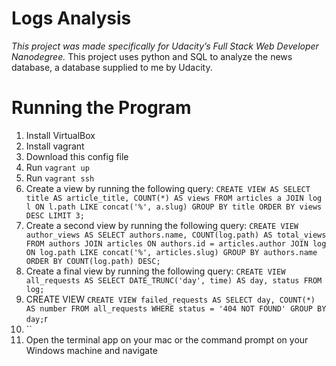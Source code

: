 # Logs Analysis
_This project was made specifically for Udacity’s Full Stack Web Developer Nanodegree._
This project uses python and SQL to analyze the news database, a database supplied to me by Udacity.

# Running the Program
1. Install VirtualBox
2. Install vagrant
3. Download this config file
4. Run `vagrant up`
5. Run `vagrant ssh`
6. Create a view by running the following query:
`CREATE VIEW AS
SELECT title AS article_title, COUNT(*) AS views
FROM articles a
JOIN log l
ON l.path LIKE concat('%', a.slug)
GROUP BY title
ORDER BY views DESC
LIMIT 3;`
7. Create a second view by running the following query:
`CREATE VIEW author_views AS
SELECT authors.name, COUNT(log.path) AS total_views
FROM authors
JOIN articles
ON authors.id = articles.author
JOIN log
ON log.path LIKE concat('%', articles.slug)
GROUP BY authors.name
ORDER BY COUNT(log.path) DESC;`
8. Create a final view by running the following query:
`CREATE VIEW all_requests AS
SELECT DATE_TRUNC('day', time) AS day, status
FROM log;`
9. CREATE VIEW
`CREATE VIEW failed_requests AS
SELECT day, COUNT(*) AS number
FROM all_requests
WHERE status = '404 NOT FOUND'
GROUP BY day;`r
10. ``
9. Open the terminal app on your mac or the command prompt on your Windows machine and navigate